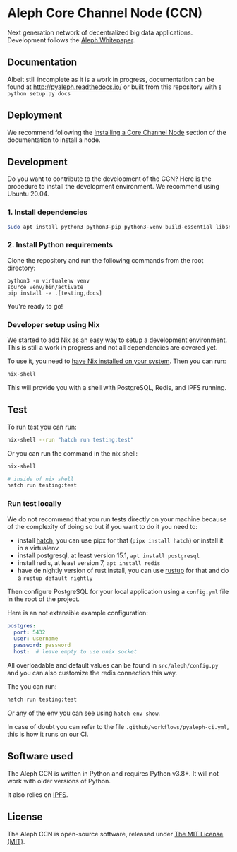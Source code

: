 # Aleph Core Channel Node (CCN)

Next generation network of decentralized big data applications. Development follows the [Aleph Whitepaper](https://github.com/moshemalawach/aleph-whitepaper).

## Documentation

Albeit still incomplete as it is a work in progress, documentation
can be found at http://pyaleph.readthedocs.io/ or 
built from this repository with `$ python setup.py docs`

## Deployment

We recommend following the 
[Installing a Core Channel Node](https://pyaleph.readthedocs.io/en/latest/guides/install.html)
section of the documentation to install a node.

## Development

Do you want to contribute to the development of the CCN?
Here is the procedure to install the development environment.
We recommend using Ubuntu 20.04.

### 1. Install dependencies

```bash
sudo apt install python3 python3-pip python3-venv build-essential libsnappy-dev zlib1g-dev libbz2-dev libgflags-dev liblz4-dev libgmp-dev libsecp256k1-dev
```

### 2. Install Python requirements

Clone the repository and run the following commands from the root directory:

```
python3 -m virtualenv venv
source venv/bin/activate
pip install -e .[testing,docs]
```

You're ready to go!

### Developer setup using Nix

We started to add Nix as an easy way to setup a development environment.
This is still a work in progress and not all dependencies are covered yet.

To use it, you need to [have Nix installed on your system](https://nixos.org/download.html). Then you can run:

```bash
nix-shell
```
This will provide you with a shell with PostgreSQL, Redis, and IPFS running.

## Test

To run test you can run:

```bash
nix-shell --run "hatch run testing:test"
```

Or you can run the command in the nix shell:
```bash
nix-shell

# inside of nix shell
hatch run testing:test
```

### Run test locally

We do not recommend that you run tests directly on your machine because of the
complexity of doing so but if you want to do it you need to:

- install [hatch](https://github.com/pypa/hatch), you can use pipx for that (`pipx install hatch`) or install it in a virtualenv
- install postgresql, at least version 15.1, `apt install postgresql`
- install redis, at least version 7, `apt install redis`
- have de nightly version of rust install, you can use [rustup](https://rustup.rs/) for that and do a `rustup default nightly`

Then configure PostgreSQL for your local application using a `config.yml` file in the root of the project.

Here is an not extensible example configuration:

```yaml
postgres:
  port: 5432
  user: username
  password: password
  host:  # leave empty to use unix socket
```

All overloadable and default values can be found in `src/aleph/config.py` and
you can also customize the redis connection this way.

The you can run:

```bash
hatch run testing:test
```

Or any of the env you can see using `hatch env show`.

In case of doubt you can refer to the file `.github/workflows/pyaleph-ci.yml`,
this is how it runs on our CI.

## Software used

The Aleph CCN is written in Python and requires Python v3.8+. It will not work with older versions of Python.

It also relies on [IPFS](https://ipfs.io/).

## License

The Aleph CCN is open-source software, released under [The MIT License (MIT)](LICENSE.txt).

